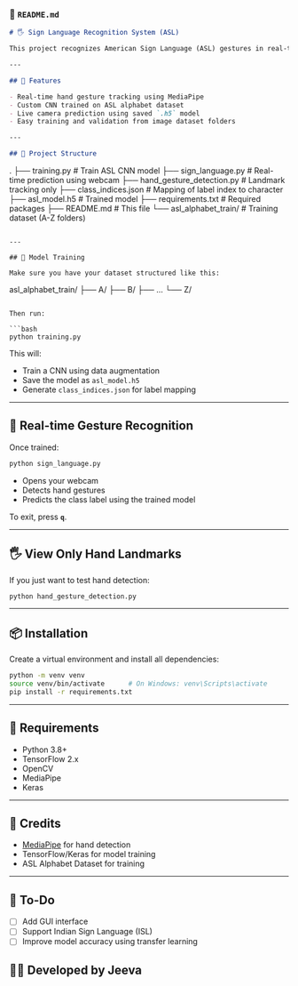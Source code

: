 ### 📄 `README.md`

```markdown
# 🖐️ Sign Language Recognition System (ASL)

This project recognizes American Sign Language (ASL) gestures in real-time using hand tracking (MediaPipe) and a trained deep learning model (Keras + TensorFlow). It detects hand landmarks and classifies gestures from webcam input.

---

## 🚀 Features

- Real-time hand gesture tracking using MediaPipe
- Custom CNN trained on ASL alphabet dataset
- Live camera prediction using saved `.h5` model
- Easy training and validation from image dataset folders

---

## 📁 Project Structure

```

.
├── training.py               # Train ASL CNN model
├── sign\_language.py          # Real-time prediction using webcam
├── hand\_gesture\_detection.py # Landmark tracking only
├── class\_indices.json        # Mapping of label index to character
├── asl\_model.h5              # Trained model
├── requirements.txt          # Required packages
├── README.md                 # This file
└── asl\_alphabet\_train/       # Training dataset (A-Z folders)

```

---

## 🧠 Model Training

Make sure you have your dataset structured like this:

```

asl\_alphabet\_train/
├── A/
├── B/
├── ...
└── Z/

````

Then run:

```bash
python training.py
````

This will:

* Train a CNN using data augmentation
* Save the model as `asl_model.h5`
* Generate `class_indices.json` for label mapping

---

## 🤖 Real-time Gesture Recognition

Once trained:

```bash
python sign_language.py
```

* Opens your webcam
* Detects hand gestures
* Predicts the class label using the trained model

To exit, press **`q`**.

---

## 🖐️ View Only Hand Landmarks

If you just want to test hand detection:

```bash
python hand_gesture_detection.py
```

---

## 📦 Installation

Create a virtual environment and install all dependencies:

```bash
python -m venv venv
source venv/bin/activate      # On Windows: venv\Scripts\activate
pip install -r requirements.txt
```

---

## 🔧 Requirements

* Python 3.8+
* TensorFlow 2.x
* OpenCV
* MediaPipe
* Keras

---

## 🙌 Credits

* [MediaPipe](https://github.com/google/mediapipe) for hand detection
* TensorFlow/Keras for model training
* ASL Alphabet Dataset for training

---

## 🧠 To-Do

* [ ] Add GUI interface
* [ ] Support Indian Sign Language (ISL)
* [ ] Improve model accuracy using transfer learning

## 👨‍💻 Developed by Jeeva
